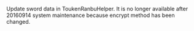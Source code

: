 Update sword data in ToukenRanbuHelper.
It is no longer available after 20160914 system maintenance because encrypt method has been changed. 
